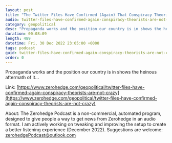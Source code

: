 ```yaml
---
layout: post
title: "The Twitter Files Have Confirmed (Again) That Conspiracy Theorists Are Not Crazy"
audio: twitter-files-have-confirmed-again-conspiracy-theorists-are-not-crazy-3
category: geopolitical
desc: "Propaganda works and the position our country is in shows the heinous aftermath of it..."
duration: 00:08:09
length: 489
datetime: Fri, 30 Dec 2022 23:05:00 +0000
tags: podcast
guid: twitter-files-have-confirmed-again-conspiracy-theorists-are-not-crazy-0
order: 0
---
```

Propaganda works and the position our country is in shows the heinous aftermath of it...

Link: [https://www.zerohedge.com/geopolitical/twitter-files-have-confirmed-again-conspiracy-theorists-are-not-crazy](https://www.zerohedge.com/geopolitical/twitter-files-have-confirmed-again-conspiracy-theorists-are-not-crazy)

About: The Zerohedge Podcast is a non-commercial, automated program, designed to give people a way to get news from Zerohedge in an audio format.  I am actively working on tweaking and improving the setup to create a better listening experience (December 2022).  Suggestions are welcome: [zerohedgePodcast@outlook.com](mailto:zerohedgePodcast@outlook.com)